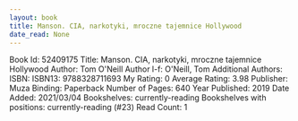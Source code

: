 ```yaml
---
layout: book
title: Manson. CIA, narkotyki, mroczne tajemnice Hollywood
date_read: None
---
```


Book Id: 52409175
Title: Manson. CIA, narkotyki, mroczne tajemnice Hollywood
Author: Tom O'Neill
Author l-f: O'Neill, Tom
Additional Authors: 
ISBN: 
ISBN13: 9788328711693
My Rating: 0
Average Rating: 3.98
Publisher: Muza
Binding: Paperback
Number of Pages: 640
Year Published: 2019
Date Added: 2021/03/04
Bookshelves: currently-reading
Bookshelves with positions: currently-reading (#23)
Read Count: 1

